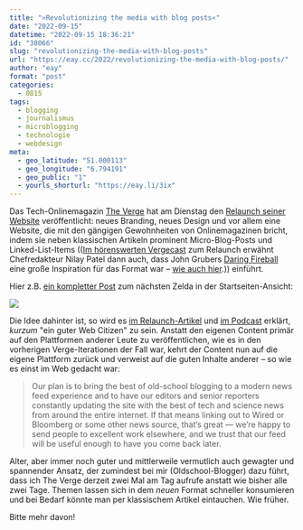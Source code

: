 ```yaml
---
title: "»Revolutionizing the media with blog posts«"
date: "2022-09-15"
datetime: "2022-09-15 18:36:21"
id: "38066"
slug: "revolutionizing-the-media-with-blog-posts"
url: "https://eay.cc/2022/revolutionizing-the-media-with-blog-posts/"
author: "eay"
format: "post"
categories:
  - 0815
tags:
  - blogging
  - journalismus
  - microblogging
  - technologie
  - webdesign
meta:
  - geo_latitude: "51.000113"
  - geo_longitude: "6.794191"
  - geo_public: "1"
  - yourls_shorturl: "https://eay.li/3ix"
---
```


Das Tech-Onlinemagazin [The Verge](https://www.theverge.com/) hat am Dienstag den [Relaunch seiner Website](https://www.theverge.com/2022/9/13/23349876/the-verge-website-redesign-new-newsfeed-blogs-logo) veröffentlicht: neues Branding, neues Design und vor allem eine Website, die mit den gängigen Gewohnheiten von Onlinemagazinen bricht, indem sie neben klassischen Artikeln prominent Micro-Blog-Posts und Linked-List-Items (([Im hörenswerten Vergecast](https://www.theverge.com/23352835/verge-website-redesign-embeds-podcast-vergecast) zum Relaunch erwähnt Chefredakteur Nilay Patel dann auch, dass John Grubers [Daring Fireball](https://daringfireball.net/) eine große Inspiration für das Format war – [wie auch hier](https://eay.cc/2022/daring-fireball-20/).)) einführt.

Hier z.B. [ein kompletter Post](https://www.theverge.com/e/23115139) zum nächsten Zelda in der Startseiten-Ansicht:

![](https://eay.cc/uploads/2022/the-verge-redesign.png)

Die Idee dahinter ist, so wird es [im Relaunch-Artikel](https://www.theverge.com/2022/9/13/23349876/the-verge-website-redesign-new-newsfeed-blogs-logo) und [im Podcast](https://www.theverge.com/23352835/verge-website-redesign-embeds-podcast-vergecast) erklärt, _kurzum_ "ein guter Web Citizen" zu sein. Anstatt den eigenen Content primär auf den Plattformen anderer Leute zu veröffentlichen, wie es in den vorherigen Verge-Iterationen der Fall war, kehrt der Content nun auf die eigene Plattform zurück und verweist auf die guten Inhalte anderer – so wie es einst im Web gedacht war:

> Our plan is to bring the best of old-school blogging to a modern news feed experience and to have our editors and senior reporters constantly updating the site with the best of tech and science news from around the entire internet. If that means linking out to Wired or Bloomberg or some other news source, that’s great — we’re happy to send people to excellent work elsewhere, and we trust that our feed will be useful enough to have you come back later.

Alter, aber immer noch guter und mittlerweile vermutlich auch gewagter und spannender Ansatz, der zumindest bei mir (Oldschool-Blogger) dazu führt, dass ich The Verge derzeit zwei Mal am Tag aufrufe anstatt wie bisher alle zwei Tage. Themen lassen sich in dem _neuen_ Format schneller konsumieren und bei Bedarf könnte man per klassischem Artikel eintauchen. Wie früher.

Bitte mehr davon!
